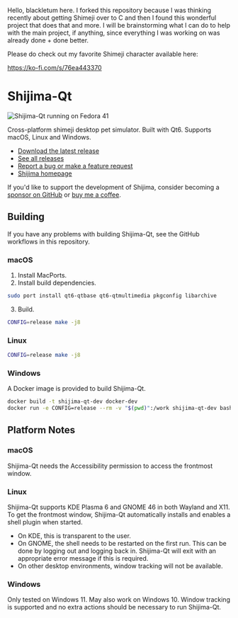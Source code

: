 Hello, blackletum here. I forked this repository because I was thinking recently about getting Shimeji over to C and then I found this wonderful project that does that and more.
I will be brainstorming what I can do to help with the main project, if anything, since everything I was working on was already done + done better.

Please do check out my favorite Shimeji character available here:

https://ko-fi.com/s/76ea443370

# Shijima-Qt

![Shijima-Qt running on Fedora 41](.images/Shijima-Qt-Fedora.jpg)

Cross-platform shimeji desktop pet simulator. Built with Qt6. Supports macOS, Linux and Windows.

- [Download the latest release](https://github.com/pixelomer/Shijima-Qt/releases/latest)
- [See all releases](https://github.com/pixelomer/Shijima-Qt/releases)
- [Report a bug or make a feature request](https://github.com/pixelomer/Shijima-Qt/issues)
- [Shijima homepage](https://getshijima.app)

If you'd like to support the development of Shijima, consider becoming a [sponsor on GitHub](https://github.com/sponsors/pixelomer) or [buy me a coffee](https://buymeacoffee.com/pixelomer).

## Building

If you have any problems with building Shijima-Qt, see the GitHub workflows in this repository.

### macOS

1. Install MacPorts.
2. Install build dependencies.

```bash
sudo port install qt6-qtbase qt6-qtmultimedia pkgconfig libarchive
```

3. Build.

```bash
CONFIG=release make -j8
```

### Linux

```bash
CONFIG=release make -j8
```

### Windows

A Docker image is provided to build Shijima-Qt.

```bash
docker build -t shijima-qt-dev docker-dev
docker run -e CONFIG=release --rm -v "$(pwd)":/work shijima-qt-dev bash -c 'mingw64-make -j8'
```

## Platform Notes

### macOS

Shijima-Qt needs the Accessibility permission to access the frontmost window.

### Linux

Shijima-Qt supports KDE Plasma 6 and GNOME 46 in both Wayland and X11. To get the frontmost window, Shijima-Qt automatically installs and enables a shell plugin when started.  
- On KDE, this is transparent to the user.
- On GNOME, the shell needs to be restarted on the first run. This can be done by logging out and logging back in. Shijima-Qt will exit with an appropriate error message if this is required.
- On other desktop environments, window tracking will not be available.

### Windows

Only tested on Windows 11. May also work on Windows 10. Window tracking is supported and no extra actions should be necessary to run Shijima-Qt.

